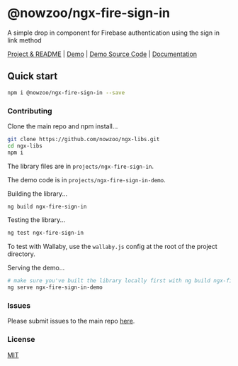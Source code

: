 # @nowzoo/ngx-fire-sign-in

A simple drop in component for Firebase authentication using the sign in link method

[Project & README](https://github.com/nowzoo/ngx-libs/tree/master/projects/ngx-fire-sign-in)
|
[Demo](https://nowzoo.github.io/ngx-libs/ngx-fire-sign-in/)
|
[Demo Source Code](https://github.com/nowzoo/ngx-libs/tree/master/projects/ngx-fire-sign-in-demo/src/app)
|
[Documentation](https://nowzoo.github.io/ngx-libs/ngx-fire-sign-in/docs/)


## Quick start

```bash
npm i @nowzoo/ngx-fire-sign-in --save
```



### Contributing

Clone the main repo and npm install...
```bash
git clone https://github.com/nowzoo/ngx-libs.git
cd ngx-libs
npm i
```

The library files are in `projects/ngx-fire-sign-in`.

The demo code is in `projects/ngx-fire-sign-in-demo`.

Building the library...
```bash
ng build ngx-fire-sign-in
```

Testing the library...
```bash
ng test ngx-fire-sign-in
```
To test with Wallaby, use the `wallaby.js` config at the root of the project directory.

Serving the demo...
```bash
# make sure you've built the library locally first with ng build ngx-fire-sign-in
ng serve ngx-fire-sign-in-demo
```

### Issues
Please submit issues to the main repo [here](https://github.com/nowzoo/ngx-libs/issues).

### License
[MIT](https://github.com/nowzoo/ngx-libs/blob/master/projects/ngx-fire-sign-in/LICENSE)
